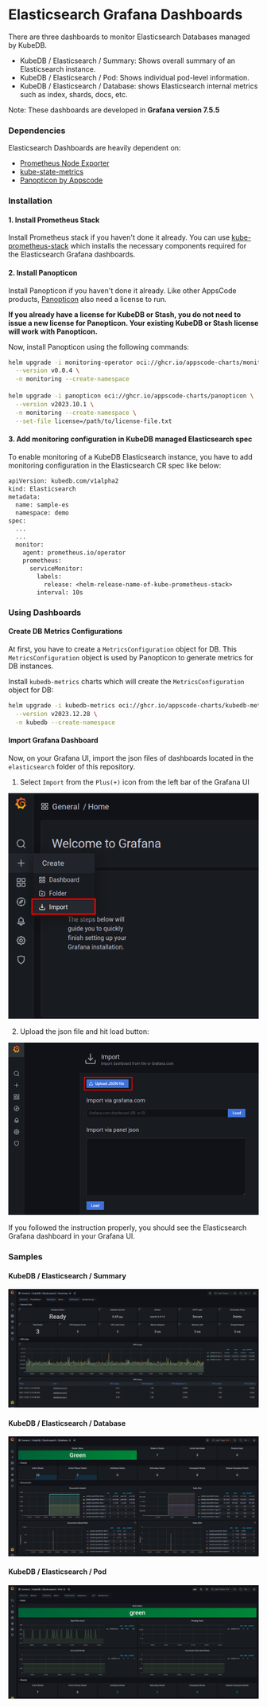 # Elasticsearch Grafana Dashboards

There are three dashboards to monitor Elasticsearch Databases managed by KubeDB.

- KubeDB / Elasticsearch / Summary: Shows overall summary of an Elasticsearch instance.
- KubeDB / Elasticsearch / Pod: Shows individual pod-level information.
- KubeDB / Elasticsearch / Database: shows Elasticsearch internal metrics such as index, shards, docs, etc.

Note: These dashboards are developed in **Grafana version 7.5.5**

### Dependencies

Elasticsearch Dashboards are heavily dependent on:

- [Prometheus Node Exporter](https://github.com/prometheus/node_exporter)
- [kube-state-metrics](https://github.com/kubernetes/kube-state-metrics)
- [Panopticon by Appscode](https://byte.builders/blog/post/introducing-panopticon/)


### Installation

#### 1. Install Prometheus Stack

Install Prometheus stack if you haven't done it already. You can use [kube-prometheus-stack](https://artifacthub.io/packages/helm/prometheus-community/kube-prometheus-stack) which installs the necessary components required for the Elasticsearch Grafana dashboards.

#### 2. Install Panopticon

Install Panopticon if you haven't done it already. Like other AppsCode products, [Panopticon](https://byte.builders/blog/post/introducing-panopticon/) also need a license to run.

**If you already have a license for KubeDB or Stash, you do not need to issue a new license for Panopticon. Your existing KubeDB or Stash license will work with Panopticon.**

Now, install Panopticon using the following commands:

```bash
helm upgrade -i monitoring-operator oci://ghcr.io/appscode-charts/monitoring-operator \
  --version v0.0.4 \
  -n monitoring --create-namespace

helm upgrade -i panopticon oci://ghcr.io/appscode-charts/panopticon \
  --version v2023.10.1 \
  -n monitoring --create-namespace \
  --set-file license=/path/to/license-file.txt
```

#### 3. Add monitoring configuration in KubeDB managed Elasticsearch spec

To enable monitoring of a KubeDB Elasticsearch instance, you have to add monitoring configuration in the Elasticsearch CR spec like below:

```
apiVersion: kubedb.com/v1alpha2
kind: Elasticsearch
metadata:
  name: sample-es
  namespace: demo
spec:
  ...
  ...
  monitor:
    agent: prometheus.io/operator
    prometheus:
      serviceMonitor:
        labels:
          release: <helm-release-name-of-kube-prometheus-stack>
        interval: 10s
```

### Using Dashboards

#### Create DB Metrics Configurations

At first, you have to create a `MetricsConfiguration` object for DB. This `MetricsConfiguration` object is used by Panopticon to generate metrics for DB instances.

Install `kubedb-metrics` charts which will create the `MetricsConfiguration` object for DB:

```bash
helm upgrade -i kubedb-metrics oci://ghcr.io/appscode-charts/kubedb-metrics \
  --version v2023.12.28 \
  -n kubedb --create-namespace
```

#### Import Grafana Dashboard

Now, on your Grafana UI, import the json files of dashboards located in the `elasticsearch` folder of this repository.


1. Select `Import` from the `Plus(+)` icon from the left bar of the Grafana UI

![Import New Dashboard](/elasticsearch/images/import_dashboard_1.png)

2. Upload the json file and hit load button:

![Upload Dashboard JSON](/elasticsearch/images/import_dashboard_2.png)


If you followed the instruction properly, you should see the Elasticsearch Grafana dashboard in your Grafana UI.

### Samples

####  KubeDB / Elasticsearch / Summary

![KubeDB / Elasticsearch / Summary](/elasticsearch/images/kubedb-elasticsearch-summary.png)

#### KubeDB / Elasticsearch / Database

![KubeDB / Elasticsearch / Database](/elasticsearch/images/kubedb-elasticsearch-database.png)

#### KubeDB / Elasticsearch / Pod

![KubeDB / Elasticsearch / Pod](/elasticsearch/images/kubedb-elasticsearch-pod.png)